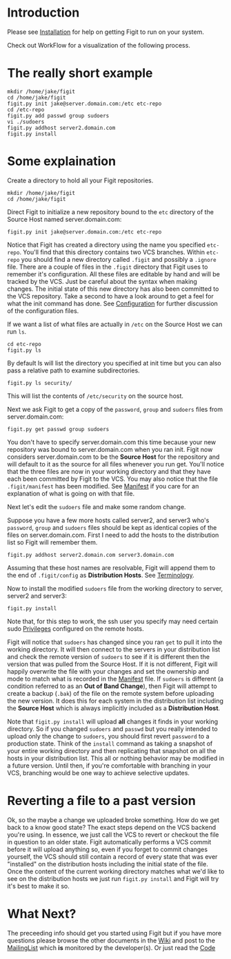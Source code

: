 # Introduction #

Please see [Installation](Installation.md) for help on getting Figit to run on your system.

Check out WorkFlow for a visualization of the following process.

# The really short example #

```
mkdir /home/jake/figit
cd /home/jake/figit
figit.py init jake@server.domain.com:/etc etc-repo
cd /etc-repo
figit.py add passwd group sudoers
vi ./sudoers
figit.py addhost server2.domain.com
figit.py install
```

# Some explaination #

Create a directory to hold all your Figit repositories.
```
mkdir /home/jake/figit
cd /home/jake/figit
```

Direct Figit to initialize a new repository bound to the `etc` directory of the Source Host named server.domain.com:
```
figit.py init jake@server.domain.com:/etc etc-repo
```

Notice that Figit has created a directory using the name you specified `etc-repo`. You'll find that this directory contains two VCS branches. Within `etc-repo` you should find a new directory called `.figit` and possibly a `.ignore` file. There are a couple of files in the `.figit` directory that Figit uses to remember it's configuration. All these files are editable by hand and will be tracked by the VCS. Just be careful about the syntax when making changes. The initial state of this new directory has also been committed to the VCS repository. Take a second to have a look around to get a feel for what the init command has done. See [Configuration](Configuration.md) for further discussion of the configuration files.

If we want a list of what files are actually in `/etc` on the Source Host we can run `ls`.

```
cd etc-repo
figit.py ls
```

By default ls will list the directory you specified at init time but you can also pass a relative path to examine subdirectories.

```
figit.py ls security/
```

This will list the contents of `/etc/security` on the source host.

Next we ask Figit to get a copy of the `password`, `group` and `sudoers` files from server.domain.com:
```
figit.py get passwd group sudoers
```

You don't have to specify server.domain.com this time because your new repository was bound to server.domain.com when you ran init. Figit now considers server.domain.com to be the **Source Host** for the repository and will default to it as the source for all files whenever you run get. You'll notice that the three files are now in your working directory and that they have each been committed by Figit to the VCS. You may also notice that the file `.figit/manifest` has been modified. See [Manifest](Manifest.md) if you care for an explanation of what is going on with that file.

Next let's edit the `sudoers` file and make some random change.

Suppose you have a few more hosts called server2, and server3 who's `password`, `group` and `sudoers` files should be kept as identical copies of the files on server.domain.com. First I need to add the hosts to the distribution list so Figit will remember them.
```
figit.py addhost server2.domain.com server3.domain.com
```
Assuming that these host names are resolvable, Figit will append them to the end of `.figit/config` as **Distribution Hosts**. See [Terminology](Terminology.md).

Now to install the modified `sudoers` file from the working directory to server, server2 and server3:
```
figit.py install
```

Note that, for this step to work, the ssh user you specify may need certain sudo [Privileges](Privileges.md) configured on the remote hosts.

Figit will notice that `sudoers` has changed since you ran `get` to pull it into the working directory. It will then connect to the servers in your distribution list and check the remote version of `sudoers` to see if it is different then the version that was pulled from the Source Host. If it is not different, Figit will happily overwrite the file with your changes and set the ownership and mode to match what is recorded in the [Manifest](Manifest.md) file. If `sudoers` is different (a condition referred to as an **Out of Band Change**), then Figit will attempt to create a backup (`.bak`) of the file on the remote system before uploading the new version. It does this for each system in the distribution list including the **Source Host** which is always implicitly included as a **Distribution Host**.

Note that `figit.py install` will upload **all** changes it finds in your working directory. So if you changed `sudoers` and `passwd` but you really intended to upload only the change to `sudoers`, you should first revert `password` to a production state. Think of the `install` command as taking a snapshot of your entire working directory and then replicating that snapshot on all the hosts in your distribution list. This all or nothing behavior may be modified in a future version. Until then, if you're comfortable with branching in your VCS, branching would be one way to achieve selective updates.


# Reverting a file to a past version #

Ok, so the maybe a change we uploaded broke something. How do we get back to a know good state? The exact steps depend on the VCS backend you're using. In essence, we just call the VCS to revert or checkout the file in question to an older state. Figit automatically performs a VCS commit before it will upload anything so, even if you forget to commit changes yourself, the VCS should still contain a record of every state that was ever "installed" on the distribution hosts including the initial state of the file. Once the content of the current working directory matches what we'd like to see on the distribution hosts we just run `figit.py install` and Figit will try it's best to make it so.

# What Next? #

The preceeding info should get you started using Figit but if you have more questions please browse the other documents in the [Wiki](http://code.google.com/p/figit/w/list) and post to the [MailingList](http://groups.google.com/group/figit-users) which **is** monitored by the developer(s). Or just read the [Code](http://code.google.com/p/figit/source)
